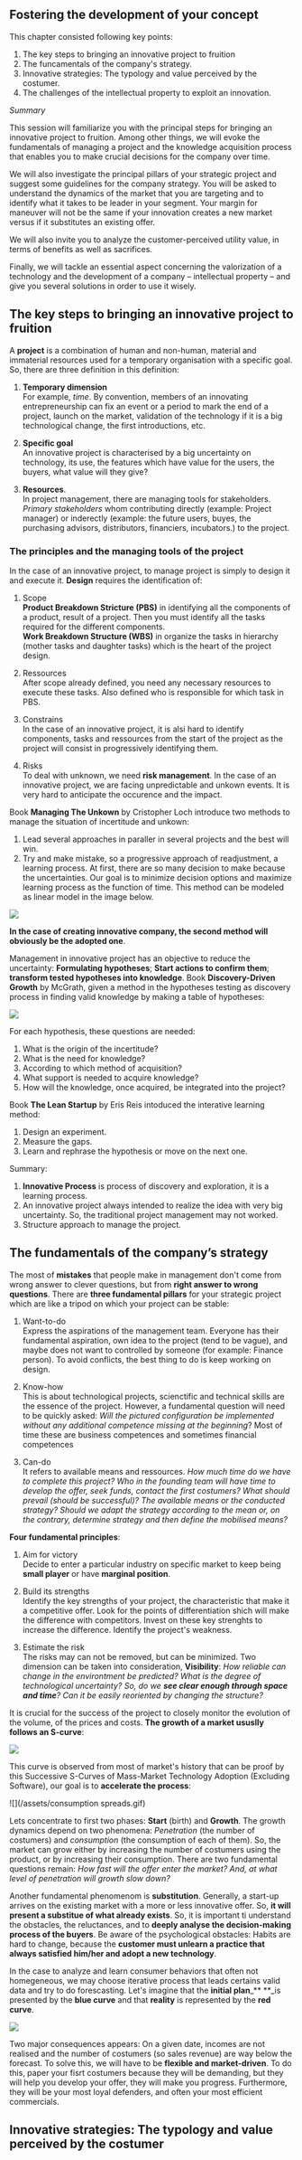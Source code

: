 ## **Fostering the development of your concept**

This chapter consisted following key points:

1. The key steps to bringing an innovative project to fruition
2. The funcamentals of the company's strategy.
3. Innovative strategies: The typology and value perceived by the costumer.
4. The challenges of the intellectual property to exploit an innovation.

_Summary_

This session will familiarize you with the principal steps for bringing an innovative project to fruition. Among other things, we will evoke the fundamentals of managing a project and the knowledge acquisition process that enables you to make crucial decisions for the company over time.

We will also investigate the principal pillars of your strategic project and suggest some guidelines for the company strategy. You will be asked to understand the dynamics of the market that you are targeting and to identify what it takes to be leader in your segment. Your margin for maneuver will not be the same if your innovation creates a new market versus if it substitutes an existing offer.

We will also invite you to analyze the customer-perceived utility value, in terms of benefits as well as sacrifices.

Finally, we will tackle an essential aspect concerning the valorization of a technology and the development of a company – intellectual property – and give you several solutions in order to use it wisely.

## The key steps to bringing an innovative project to fruition

A **project** is a combination of human and non-human, material and immaterial resources used for a temporary organisation with a specific goal. So, there are three definition in this definition:

1. **Temporary dimension**  
   For example, _time_. By convention, members of an innovating entrepreneurship can fix an event or a period to mark the end of a project, launch on the market, validation of the technology if it is a big technological change, the first introductions, etc.

2. **Specific goal**  
   An innovative project is characterised by a big uncertainty on technology, its use, the features which have value for the users, the buyers, what value will they give?

3. **Resources**.  
   In project management, there are managing tools for stakeholders. _Primary stakeholders_ whom contributing directly \(example: Project manager\) or inderectly \(example: the future users, buyes, the purchasing advisors, distributors, financiers, incubators.\) to the project.

### The principles and the managing tools of the project

In the case of an innovative project, to manage project is simply to design it and execute it. **Design** requires the identification of:

1. Scope  
   **Product Breakdown Stricture \(PBS\)** in identifying all the components of a product, result of a project. Then you must identify all the tasks required for the different components.  
   **Work Breakdown Structure \(WBS\)** in organize the tasks in hierarchy \(mother tasks and daughter tasks\) which is the heart of the project design.

2. Ressources  
   After scope already defined, you need any necessary resources to execute these tasks. Also defined who is responsible for which task in PBS.

3. Constrains  
   In the case of an innovative project, it is alsi hard to identify components, tasks and ressources from the start of the project as the project will consist in progressively identifying them.

4. Risks  
   To deal with unknown, we need **risk management**. In the case of an innovative project, we are facing unpredictable and unkown events. It is very hard to anticipate the occurence and the impact.

Book **Managing The Unkown** by Cristopher Loch introduce two methods to manage the situation of incertitude and unkown:

1. Lead several approaches in paraller in several projects and the best will win.
2. Try and make mistake, so a progressive approach of readjustment, a learning process. At first, there are so many decision to make because the uncertainties. Our goal is to minimize decision options and maximize learning process as the function of time. This method can be modeled as linear model in the image below.

![](/assets/learning-curve.png)

**In the case of creating innovative company, the second method will obviously be the adopted one**.

Management in innovative project has an objective to reduce the uncertainty: **Formulating hypotheses**; **Start actions to confirm them**; **transform tested hypotheses into knowledge**. Book **Discovery-Driven Growth** by McGrath, given a method in the hypotheses testing as discovery process in finding valid knowledge by making a table of hypotheses:

![](/assets/hypothesis-testing.png)

For each hypothesis, these questions are needed:

1. What is the origin of the incertitude?
2. What is the need for knowledge?
3. According to which method of acquisition?
4. What support is needed to acquire knowledge?
5. How will the knowledge, once acquired, be integrated into the project?

Book **The Lean Startup** by Eris Reis intoduced the interative learning method:

1. Design an experiment.
2. Measure the gaps.
3. Learn and rephrase the hypothesis or move on the next one.

Summary:

1. **Innovative Process** is process of discovery and exploration, it is a learning process.
2. An innovative project always intended to realize the idea with very big uncertainty. So, the traditional project management may not worked.
3. Structure approach to manage the project.

## The fundamentals of the company’s strategy

The most of **mistakes** that people make in management don't come from wrong answer to clever questions, but from **right answer to wrong questions**. There are **three fundamental pillars** for your strategic project which are like a tripod on which your project can be stable:

1. Want-to-do  
   Express the aspirations of the management team. Everyone has their fundamental aspiration, own idea to the project \(tend to be vague\), and maybe does not want to controlled by someone \(for example: Finance person\).  To avoid conflicts, the best thing to do is keep working on design.

2. Know-how  
   This is about technological projects, scienctific and technical skills are the essence of the project. However, a fundamental question will need to be quickly asked: _Will the pictured configuration be implemented without any additional competence missing at the beginning_? Most of time these are business competences and sometimes financial competences

3. Can-do  
   It refers to available means and ressources. _How much time do we have to complete this project? Who in the founding team will have time to develop the offer, seek funds, contact the first costumers? What should prevail \(should be successful\)? The available means or the conducted strategy? Should we adapt the strategy according to the mean or, on the contrary, determine strategy and then define the mobilised means?_

**Four fundamental principles**:

1. Aim for victory  
   Decide to enter a particular industry on specific market to keep being **small player** or have **marginal position**.

2. Build its strengths  
   Identify the key strengths of your project, the characteristic that make it a competitive offer. Look for the points of differentiation shich will make the difference with competitors. Invest on these key strenghts to increase the difference. Identify the project's weakness.

3. Estimate the risk  
   The risks may can not be removed, but can be minimized. Two dimension can be taken into consideration, **Visibility**: _How reliable can change in the environtment be predicted? What is the degree of technological uncertainty? So, do we **see clear enough through space and time**? Can it be easily reoriented by changing the structure?_

It is crucial for the success of the project to closely monitor the evolution of the volume, of the prices and costs. **The growth of a market ususlly follows an S-curve**:

![](/assets/image113.png)

This curve is observed from most of market's history that can be proof by this Successive S-Curves of Mass-Market Technology Adoption \(Excluding Software\), our goal is to **accelerate the process**:

![](/assets/consumption spreads.gif)

Lets concentrate to first two phases: **Start** \(birth\) and **Growth**. The growth dynamics depend on two phenomena: _Penetration_ \(the number of costumers\) and _consumption_ \(the consumption of each of them\). So, the market can grow either by increasing the number of costumers using the product, or by increasing their consumption. There are two fundamental questions remain: _How fast will the offer enter the market? And, at what level of penetration will growth slow down?_

Another fundamental phenomenom is **substitution**. Generally, a start-up arrives on the existing market with a more or less innovative offer. So, **it will present a substitue of what already exists**. So, it is important ti understand the obstacles, the reluctances, and to **deeply analyse the decision-making process of the buyers**. Be aware of the psychological obstacles: Habits are hard to change, because the **customer must unlearn a practice that always satisfied him/her and adopt a new technology**.

In the case to analyze and learn consumer behaviors that often not homegeneous, we may choose iterative process that leads certains valid data and try to do forescasting. Let's imagine that the **initial plan**\_** **\_is presented by the **blue curve** and that **reality** is represented by the **red curve**.

![](/assets/adoption-curve.png)

Two major consequences appears: On a given date, incomes are not realised and the number of costumers \(so sales revenue\) are way below the forecast. To solve this, we will have to be **flexible and market-driven**. To do this, paper your fisrt costumers because they will be demanding, but they will help you develop your offer, they will make you progress. Furthermore, they will be your most loyal defenders, and often your most efficient commercials.

## Innovative strategies: The typology and value perceived by the costumer




